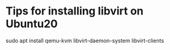 # Tips for installing libvirt on Ubuntu20
sudo apt install qemu-kvm libvirt-daemon-system libvirt-clients
